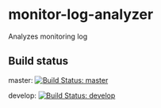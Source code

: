 # monitor-log-analyzer
Analyzes monitoring log

## Build status

master: [![Build Status: master](https://travis-ci.org/ysden123/monitor-log-analyzer.svg?branch=master)](https://travis-ci.org/ysden123/monitor-log-analyzer)

develop: [![Build Status: develop](https://travis-ci.org/ysden123/monitor-log-analyzer.svg?branch=develop)](https://travis-ci.org/ysden123/monitor-log-analyzer)